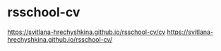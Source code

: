 # rsschool-cv
https://svitlana-hrechyshkina.github.io/rsschool-cv/cv
https://svitlana-hrechyshkina.github.io/rsschool-cv/
